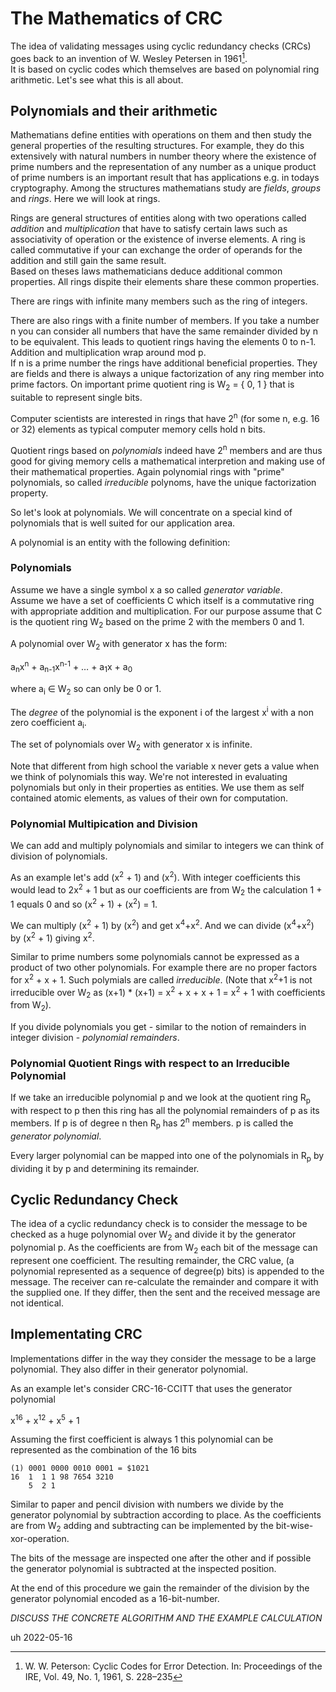 # The Mathematics of CRC

The idea of validating messages using cyclic redundancy checks (CRCs) goes back to an invention of W. Wesley Petersen in 1961[^1].   
It is based on cyclic codes which themselves are based on polynomial ring arithmetic. Let's see what this is all about.

## Polynomials and their arithmetic

Mathematians define entities with operations on them and then study the general properties of the resulting structures. For example, they do this extensively with natural numbers in number theory where the existence of prime numbers and the representation of any number as a unique product of prime numbers is an important result that has applications e.g. in todays cryptography. Among the structures mathematians study are *fields*, *groups* and *rings*. Here we will look at rings.

Rings are general structures of entities along with two operations called *addition* and *multiplication* that have to satisfy certain laws such as associativity of operation or the existence of inverse elements. A ring is called commutative if your can exchange the order of operands for the addition and still gain the same result.  
Based on theses laws mathematicians deduce additional common properties.
All rings dispite their elements share these common properties. 

There are rings with infinite many members such as the ring of integers.

There are also rings with a finite number of members. If you take a number n you can consider all numbers that have the same remainder divided by n to be equivalent. This leads to quotient rings having the elements 0 to n-1. Addition and multiplication wrap around mod p.  
If n is a prime number the rings have additional beneficial properties. They are fields and there is always a unique factorization of any ring member into prime factors. On important prime quotient ring is W<sub>2</sub> = { 0, 1 } that is suitable to represent single bits. 

Computer scientists are interested in rings that have 2<sup>n</sup> (for some n, e.g. 16 or 32) elements as typical computer memory cells hold n bits.

Quotient rings based on *polynomials* indeed have 2<sup>n</sup> members and are thus good for giving memory cells a mathematical interpretion and making use of their mathematical properties. Again polynomial rings with "prime" polynomials, so called *irreducible* polynoms, have the unique factorization property.

So let's look at polynomials. We will concentrate on a special kind of polynomials that is well suited for our application area.

A polynomial is an entity with the following definition:

### Polynomials

Assume we have a single symbol x a so called *generator variable*.  
Assume we have a set of coefficients C which itself is a commutative ring with appropriate addition and multiplication. For our purpose assume that C is the quotient ring W<sub>2</sub> based on the prime 2 with the members 0 and 1. 

A polynomial over W<sub>2</sub> with generator x has the form:

a<sub>n</sub>x<sup>n</sup> + a<sub>n-1</sub>x<sup>n-1</sup> + … + a<sub>1</sub>x + a<sub>0</sub>

where a<sub>i</sub> ∈ W<sub>2</sub> so can only be 0 or 1.

The *degree* of the polynomial is the exponent i of the largest x<sup>i</sup> with a non zero coefficient a<sub>i</sub>.

The set of polynomials over W<sub>2</sub> with generator x is infinite.

Note that different from high school the variable x never gets a value when we think of polynomials this way. We're not interested in evaluating polynomials but only in their properties as entities. We use them as self contained atomic elements, as values of their own for computation.


### Polynomial Multipication and Division

We can add and multiply polynomials and similar to integers we can think of division of polynomials.

As an example let's add (x<sup>2</sup> + 1) and (x<sup>2</sup>). With integer coefficients this would lead to 2x<sup>2</sup> + 1 but as our coefficients are from W<sub>2</sub> the calculation 1 + 1 equals 0 and so (x<sup>2</sup> + 1) + (x<sup>2</sup>) = 1.

We can multiply (x<sup>2</sup> + 1) by (x<sup>2</sup>) and get x<sup>4</sup>+x<sup>2</sup>. And we can divide (x<sup>4</sup>+x<sup>2</sup>) by (x<sup>2</sup> + 1) giving x<sup>2</sup>.

Similar to prime numbers some polynomials cannot be expressed as a product of two other polynomials. For example there are no proper factors for x<sup>2</sup> + x + 1. Such polymials are called *irreducible*. (Note that x<sup>2</sup>+1 is not irreducible over W<sub>2</sub> as (x+1) * (x+1) = x<sup>2</sup> + x + x + 1 = x<sup>2</sup> + 1 with coefficients from W<sub>2</sub>).

If you divide polynomials you get - similar to the notion of remainders in integer division - *polynomial remainders*. 

### Polynomial Quotient Rings with respect to an Irreducible Polynomial

If we take an irreducible polynomial p and we look at the quotient ring R<sub>p</sub> with respect to p then this ring has all the polynomial remainders of p as its members. If p is of degree n then R<sub>p</sub> has 2<sup>n</sup> members.
p is called the *generator polynomial*.

Every larger polynomial can be mapped into one of the polynomials in R<sub>p</sub> by dividing it by p and determining its remainder.

## Cyclic Redundancy Check

The idea of a cyclic redundancy check is to consider the message to be checked as a huge polynomial over W<sub>2</sub> and divide it by the generator polynomial p. As the coefficients are from W<sub>2</sub> each bit of the message can represent one coefficient. 
The resulting remainder, the CRC value, (a polynomial represented as a sequence of degree(p) bits) is appended to the message. The receiver can re-calculate the remainder and compare it with the supplied one. If they differ, then the sent and the received message are not identical.

## Implementating CRC

Implementations differ in the way they consider the message to be a large polynomial. They also differ in their generator polynomial.

As an example let's consider CRC-16-CCITT that uses the generator polynomial

x<sup>16</sup> + x<sup>12</sup> + x<sup>5</sup> + 1

Assuming the first coefficient is always 1 this polynomial can be represented as the combination of the 16 bits

    (1) 0001 0000 0010 0001 = $1021
    16  1  1 1 98 7654 3210
        5  2 1

Similar to paper and pencil division with numbers we divide by the generator polynomial by subtraction according to place. As the coefficients are from W<sub>2</sub> adding and subtracting can be implemented by the bit-wise-xor-operation.

The bits of the message are inspected one after the other and if possible the generator polynomial is subtracted at the inspected position. 

At the end of this procedure we gain the remainder of the division by the generator polynomial encoded as a 16-bit-number.

*DISCUSS THE CONCRETE ALGORITHM AND THE EXAMPLE CALCULATION*


[^1]: W. W. Peterson: Cyclic Codes for Error Detection. In: Proceedings of the IRE, Vol. 49, No. 1, 1961, S. 228–235


uh 2022-05-16


